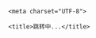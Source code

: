 <!DOCTYPE html>

<html>

<head>

    <meta charset="UTF-8">

    <title>跳转中...</title>

</head>

<body>
    
<script>

        // 判断是否在微信内

        function isWechat() {
 
           return /
MicroMessenger/i.
test(navigator.userAgent);

        }

        // 目标链接（加密或动态生成）

        const targetUrl = "https://your-real-domain.com/path";



        if (isWechat()) {
  
          // 微信内显示提示页，引导用户浏览器打开

            window.location.href = "/warning-page.html"; 
// 提示页

        } else {
  
          // 非微信环境直接跳转
 
           window.location.href = targetUrl;

        }
 
   </script>

</body>

</html>
